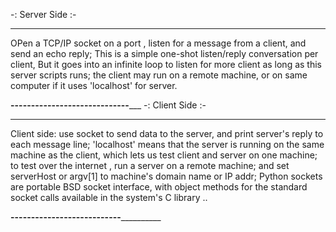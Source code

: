  
   -: Server Side :-
  _______________________________________________________________________
  OPen a TCP/IP socket on a port , listen for a message from a client,
  and send an echo reply;
  This is a simple one-shot listen/reply conversation per client, But it
  goes into an infinite loop to listen for more client as long as this 
  server scripts runs;
  the client may run on a remote machine, or on same computer if it uses 
  'localhost' for server.
  
  ____________________-----------------------------_______________________
  -: Client Side :-
  ________________________________________________________________________
  Client side: use socket to send data to the server, and print server's
  reply to each message line; 
  'localhost' means that the server is running on the same machine as 
  the client, which lets us test client and server on one machine;
  to test over the internet , run a server on a remote machine;
  and set serverHost or argv[1] to machine's domain name or IP addr;
  Python sockets are portable BSD socket interface, with object methods
  for the standard socket calls available in the system's C library ..
  
  __________________---------------------------____________________________